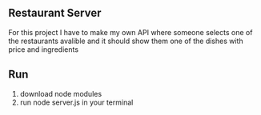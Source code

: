## Restaurant Server

For this project I have to make my own API where someone selects one of the restaurants avalible and it 
should show them one of the dishes with price and ingredients

## Run
1. download node modules
2. run node server.js in your terminal
